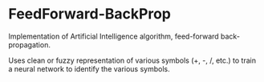 # FeedForward-BackProp
Implementation of Artificial Intelligence algorithm, feed-forward back-propagation.

Uses clean or fuzzy representation of various symbols (+, -, /, etc.) to train a neural network to identify the various symbols.

